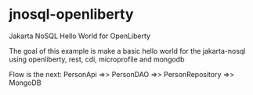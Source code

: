 # jnosql-openliberty
Jakarta NoSQL Hello World for OpenLiberty


The goal of this example is make a basic hello world for the jakarta-nosql using openliberty, rest, cdi, microprofile and mongodb


Flow is the next:
PersonApi =>> PersonDAO =>> PersonRepository =>> MongoDB

